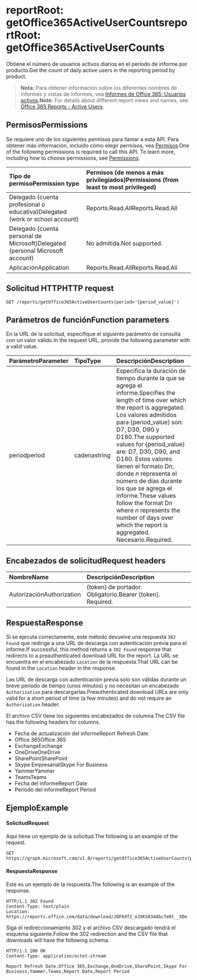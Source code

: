 # <a name="reportroot-getoffice365activeusercounts"></a><span data-ttu-id="c9f14-101">reportRoot: getOffice365ActiveUserCounts</span><span class="sxs-lookup"><span data-stu-id="c9f14-101">reportRoot: getOffice365ActiveUserCounts</span></span>

<span data-ttu-id="c9f14-102">Obtiene el número de usuarios activos diarios en el período de informe por producto.</span><span class="sxs-lookup"><span data-stu-id="c9f14-102">Get the count of daily active users in the reporting period by product.</span></span>

> <span data-ttu-id="c9f14-103">**Nota:** Para obtener información sobre los diferentes nombres de informes y vistas de informes, vea [Informes de Office 365: Usuarios activos](https://support.office.com/client/Active-Users-fc1cf1d0-cd84-43fd-adb7-a4c4dfa8112d).</span><span class="sxs-lookup"><span data-stu-id="c9f14-103">**Note:** For details about different report views and names, see [Office 365 Reports - Active Users](https://support.office.com/client/Active-Users-fc1cf1d0-cd84-43fd-adb7-a4c4dfa8112d).</span></span>

## <a name="permissions"></a><span data-ttu-id="c9f14-104">Permisos</span><span class="sxs-lookup"><span data-stu-id="c9f14-104">Permissions</span></span>

<span data-ttu-id="c9f14-p101">Se requiere uno de los siguientes permisos para llamar a esta API. Para obtener más información, incluido cómo elegir permisos, vea [Permisos](../../../concepts/permissions_reference.md).</span><span class="sxs-lookup"><span data-stu-id="c9f14-p101">One of the following permissions is required to call this API. To learn more, including how to choose permissions, see [Permissions](../../../concepts/permissions_reference.md).</span></span>

| <span data-ttu-id="c9f14-107">Tipo de permiso</span><span class="sxs-lookup"><span data-stu-id="c9f14-107">Permission type</span></span>                        | <span data-ttu-id="c9f14-108">Permisos (de menos a más privilegiados)</span><span class="sxs-lookup"><span data-stu-id="c9f14-108">Permissions (from least to most privileged)</span></span> |
| :------------------------------------- | :--------------------------------------- |
| <span data-ttu-id="c9f14-109">Delegado (cuenta profesional o educativa)</span><span class="sxs-lookup"><span data-stu-id="c9f14-109">Delegated (work or school account)</span></span>     | <span data-ttu-id="c9f14-110">Reports.Read.All</span><span class="sxs-lookup"><span data-stu-id="c9f14-110">Reports.Read.All</span></span>                         |
| <span data-ttu-id="c9f14-111">Delegado (cuenta personal de Microsoft)</span><span class="sxs-lookup"><span data-stu-id="c9f14-111">Delegated (personal Microsoft account)</span></span> | <span data-ttu-id="c9f14-112">No admitida.</span><span class="sxs-lookup"><span data-stu-id="c9f14-112">Not supported.</span></span>                           |
| <span data-ttu-id="c9f14-113">Aplicación</span><span class="sxs-lookup"><span data-stu-id="c9f14-113">Application</span></span>                            | <span data-ttu-id="c9f14-114">Reports.Read.All</span><span class="sxs-lookup"><span data-stu-id="c9f14-114">Reports.Read.All</span></span>                         |

## <a name="http-request"></a><span data-ttu-id="c9f14-115">Solicitud HTTP</span><span class="sxs-lookup"><span data-stu-id="c9f14-115">HTTP request</span></span>

<!-- { "blockType": "ignored" } --> 

```http
GET /reports/getOffice365ActiveUserCounts(period='{period_value}')
```

## <a name="function-parameters"></a><span data-ttu-id="c9f14-116">Parámetros de función</span><span class="sxs-lookup"><span data-stu-id="c9f14-116">Function parameters</span></span>

<span data-ttu-id="c9f14-117">En la URL de la solicitud, especifique el siguiente parámetro de consulta con un valor válido.</span><span class="sxs-lookup"><span data-stu-id="c9f14-117">In the request URL, provide the following parameter with a valid value.</span></span>

| <span data-ttu-id="c9f14-118">Parámetro</span><span class="sxs-lookup"><span data-stu-id="c9f14-118">Parameter</span></span> | <span data-ttu-id="c9f14-119">Tipo</span><span class="sxs-lookup"><span data-stu-id="c9f14-119">Type</span></span>   | <span data-ttu-id="c9f14-120">Descripción</span><span class="sxs-lookup"><span data-stu-id="c9f14-120">Description</span></span>                              |
| :-------- | :----- | :--------------------------------------- |
| <span data-ttu-id="c9f14-121">period</span><span class="sxs-lookup"><span data-stu-id="c9f14-121">period</span></span>    | <span data-ttu-id="c9f14-122">cadena</span><span class="sxs-lookup"><span data-stu-id="c9f14-122">string</span></span> | <span data-ttu-id="c9f14-123">Especifica la duración de tiempo durante la que se agrega el informe.</span><span class="sxs-lookup"><span data-stu-id="c9f14-123">Specifies the length of time over which the report is aggregated.</span></span> <span data-ttu-id="c9f14-124">Los valores admitidos para {period_value} son: D7, D30, D90 y D180.</span><span class="sxs-lookup"><span data-stu-id="c9f14-124">The supported values for {period_value} are: D7, D30, D90, and D180.</span></span> <span data-ttu-id="c9f14-125">Estos valores tienen el formato D*n*, donde *n* representa el número de días durante los que se agrega el informe.</span><span class="sxs-lookup"><span data-stu-id="c9f14-125">These values follow the format D*n* where *n* represents the number of days over which the report is aggregated.</span></span> <span data-ttu-id="c9f14-126">Necesario.</span><span class="sxs-lookup"><span data-stu-id="c9f14-126">Required.</span></span> |

## <a name="request-headers"></a><span data-ttu-id="c9f14-127">Encabezados de solicitud</span><span class="sxs-lookup"><span data-stu-id="c9f14-127">Request headers</span></span>

| <span data-ttu-id="c9f14-128">Nombre</span><span class="sxs-lookup"><span data-stu-id="c9f14-128">Name</span></span>          | <span data-ttu-id="c9f14-129">Descripción</span><span class="sxs-lookup"><span data-stu-id="c9f14-129">Description</span></span>               |
| :------------ | :------------------------ |
| <span data-ttu-id="c9f14-130">Autorización</span><span class="sxs-lookup"><span data-stu-id="c9f14-130">Authorization</span></span> | <span data-ttu-id="c9f14-p103">{token} de portador. Obligatorio.</span><span class="sxs-lookup"><span data-stu-id="c9f14-p103">Bearer {token}. Required.</span></span> |

## <a name="response"></a><span data-ttu-id="c9f14-133">Respuesta</span><span class="sxs-lookup"><span data-stu-id="c9f14-133">Response</span></span>

<span data-ttu-id="c9f14-134">Si se ejecuta correctamente, este método devuelve una respuesta `302 Found` que redirige a una URL de descarga con autenticación previa para el informe.</span><span class="sxs-lookup"><span data-stu-id="c9f14-134">If successful, this method returns a `302 Found` response that redirects to a preauthenticated download URL for the report.</span></span> <span data-ttu-id="c9f14-135">La URL se encuentra en el encabezado `Location` de la respuesta.</span><span class="sxs-lookup"><span data-stu-id="c9f14-135">That URL can be found in the `Location` header in the response.</span></span>

<span data-ttu-id="c9f14-136">Las URL de descarga con autenticación previa solo son válidas durante un breve período de tiempo (unos minutos) y no necesitan un encabezado `Authorization` para descargarlas.</span><span class="sxs-lookup"><span data-stu-id="c9f14-136">Preauthenticated download URLs are only valid for a short period of time (a few minutes) and do not require an `Authorization` header.</span></span>

<span data-ttu-id="c9f14-137">El archivo CSV tiene los siguientes encabezados de columna.</span><span class="sxs-lookup"><span data-stu-id="c9f14-137">The CSV file has the following headers for columns.</span></span>

- <span data-ttu-id="c9f14-138">Fecha de actualización del informe</span><span class="sxs-lookup"><span data-stu-id="c9f14-138">Report Refresh Date</span></span>
- <span data-ttu-id="c9f14-139">Office 365</span><span class="sxs-lookup"><span data-stu-id="c9f14-139">Office 365</span></span>
- <span data-ttu-id="c9f14-140">Exchange</span><span class="sxs-lookup"><span data-stu-id="c9f14-140">Exchange</span></span>
- <span data-ttu-id="c9f14-141">OneDrive</span><span class="sxs-lookup"><span data-stu-id="c9f14-141">OneDrive</span></span>
- <span data-ttu-id="c9f14-142">SharePoint</span><span class="sxs-lookup"><span data-stu-id="c9f14-142">SharePoint</span></span>
- <span data-ttu-id="c9f14-143">Skype Empresarial</span><span class="sxs-lookup"><span data-stu-id="c9f14-143">Skype For Business</span></span> 
- <span data-ttu-id="c9f14-144">Yammer</span><span class="sxs-lookup"><span data-stu-id="c9f14-144">Yammer</span></span>
- <span data-ttu-id="c9f14-145">Teams</span><span class="sxs-lookup"><span data-stu-id="c9f14-145">Teams</span></span>
- <span data-ttu-id="c9f14-146">Fecha del informe</span><span class="sxs-lookup"><span data-stu-id="c9f14-146">Report Date</span></span>
- <span data-ttu-id="c9f14-147">Período del informe</span><span class="sxs-lookup"><span data-stu-id="c9f14-147">Report Period</span></span>

## <a name="example"></a><span data-ttu-id="c9f14-148">Ejemplo</span><span class="sxs-lookup"><span data-stu-id="c9f14-148">Example</span></span>

#### <a name="request"></a><span data-ttu-id="c9f14-149">Solicitud</span><span class="sxs-lookup"><span data-stu-id="c9f14-149">Request</span></span>

<span data-ttu-id="c9f14-150">Aquí tiene un ejemplo de la solicitud.</span><span class="sxs-lookup"><span data-stu-id="c9f14-150">The following is an example of the request.</span></span>

<!--{
  "blockType": "request",
  "isComposable": true,
  "name": "reportroot_getoffice365activeusercounts"
}-->

```http
GET https://graph.microsoft.com/v1.0/reports/getOffice365ActiveUserCounts(period='D7')
```

#### <a name="response"></a><span data-ttu-id="c9f14-151">Respuesta</span><span class="sxs-lookup"><span data-stu-id="c9f14-151">Response</span></span>

<span data-ttu-id="c9f14-152">Este es un ejemplo de la respuesta.</span><span class="sxs-lookup"><span data-stu-id="c9f14-152">The following is an example of the response.</span></span>

<!-- {
  "blockType": "response",
  "truncated": true,
  "@odata.type": "microsoft.graph.report"
} -->

```http
HTTP/1.1 302 Found
Content-Type: text/plain
Location: https://reports.office.com/data/download/JDFKdf2_eJXKS034dbc7e0t__XDe
```

<span data-ttu-id="c9f14-153">Siga el redireccionamiento 302 y el archivo CSV descargado tendrá el esquema siguiente.</span><span class="sxs-lookup"><span data-stu-id="c9f14-153">Follow the 302 redirection and the CSV file that downloads will have the following schema.</span></span>

<!-- { "blockType": "ignored" } --> 

```http
HTTP/1.1 200 OK
Content-Type: application/octet-stream

Report Refresh Date,Office 365,Exchange,OneDrive,SharePoint,Skype For Business,Yammer,Teams,Report Date,Report Period
```
